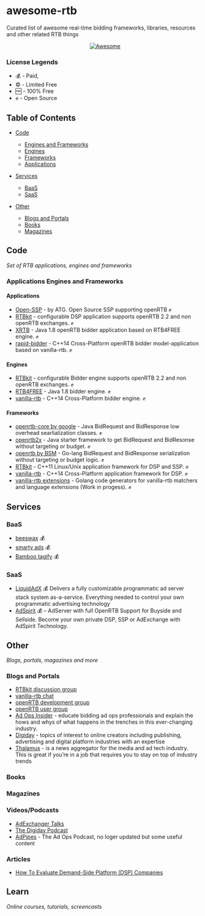 # awesome-rtb
Curated list of awesome real-time bidding frameworks, libraries, resources and other related RTB things


<p align="center">
    <a href="https://github.com/sindresorhus/awesome"><img src="https://cdn.rawgit.com/sindresorhus/awesome/d7305f38d29fed78fa85652e3a63e154dd8e8829/media/badge.svg" alt="Awesome"/></a>
</a>
</p>

### License Legends

- 💰 - Paid,
- ©️ - Limited Free
- 🆓 - 100% Free
- ✊ - Open Source

## Table of Contents

- [Code](#code)
  - [Engines and Frameworks](#applications-engines-and-frameworks)
   - [Engines](#engines)
   - [Frameworks](#frameworks)
   - [Applications](#applications)
   
        
- [Services](#services)
  - [BaaS](#baas)
  - [SaaS](#saas)
- [Other](#other)
  - [Blogs and Portals](#blogs-and-portals)
  - [Books](#books)
  - [Magazines](#magazines)
  





Code
----
*Set of RTB applications, engines and frameworks*

### Applications Engines and Frameworks

#### Applications
* [Open-SSP](https://github.com/ad-tech-group/openssp) - by ATG. Open Source SSP supporting openRTB ✊
* [RTBkit](https://github.com/rtbkit) - configurable DSP application supports openRTB 2.2 and non openRTB exchanges. ✊
* [XRTB](https://github.com/benmfaul/XRTB) - Java 1.8 openRTB bidder application based on RTB4FREE engine. ✊
* [rapid-bidder](https://github.com/vanilla-rtb/rapid-bidder) - C++14 Cross-Platform openRTB bidder model-application based on vanilla-rtb. ✊

#### Engines
* [RTBkit](https://github.com/rtbkit) - configurable Bidder engine supports openRTB 2.2 and non openRTB exchanges. ✊
* [RTB4FREE](http://www.rtb4free.com/) - Java 1.8 bidder engine. ✊
* [vanilla-rtb](https://github.com/venediktov/vanilla-rtb) - C++14 Cross-Platform bidder engine. ✊


#### Frameworks
* [openrtb-core by google](https://github.com/google/openrtb) - Java BidRequest and BidResponse low overhead searlialization classes. ✊
* [openrtb2x](https://github.com/openrtb/openrtb2x) - Java starter framework to get BidRequest and BidResonse without targeting or budget. ✊
* [openrtb by BSM](https://github.com/bsm/openrtb) - Go-lang BidRequest and BidResponse serialization without targeting or budget logic. ✊
* [RTBkit](https://github.com/rtbkit) - C++11 Linux/Unix application framework for DSP and SSP. ✊
* [vanilla-rtb](https://github.com/venediktov/vanilla-rtb) - C++14 Cross-Platform application framework for DSP. ✊
* [vanilla-rtb extensions](https://github.com/vanilla-rtb/extensions) - Golang code generators for vanilla-rtb matchers and language extensions (Work in progess). ✊


Services
-------

### BaaS
* [beeswax](https://www.beeswax.com/) 💰
* [smarty ads](https://smartyads.com/) 💰
* [Bamboo tagify](http://bamboo.taggify.net/) 💰
### SaaS
* [LiquidAdX](http://www.liquidadx.com) 💰
Delivers a fully customizable programmatic ad server stack system as-a-service. Everything needed to control your own programmatic advertising technology
* [AdSpirit](http://www.adspirit.com)  💰 – AdServer with full OpenRTB Support for Buyside and Sellside. Become your own private DSP, SSP or AdExchange with AdSpirit Technology.

Other
--------
*Blogs, portals, magazines and more*

### Blogs and Portals

* [RTBkit discussion group](https://groups.google.com/a/rtbkit.org/forum/#!forum/discuss)
* [vanilla-rtb chat](https://gitter.im/vanilla-rtb/Lobby?utm_source=badge&utm_medium=badge&utm_campaign=pr-badge&utm_content=badge)
* [openRTB development group](https://groups.google.com/forum/#!forum/openrtb-dev)
* [openRTB user group](https://groups.google.com/forum/#!forum/openrtb-user)
* [Ad Ops Insider](http://www.adopsinsider.com) - educate bidding ad ops professionals and explain the hows and whys of what happens in the trenches in this ever-changing industry.
* [Digiday](http://www.digiday.com) - topics of interest to online creators including publishing, advertising and digital platform industries with an expertise
* [Thalamus](http://www.thalamus.co) - is a news aggregator for the media and ad tech industry. This is great if you’re in a job that requires you to stay on top of industry trends

### Books


### Magazines


### Videos/Podcasts
* [AdExchanger Talks](https://itunes.apple.com/in/podcast/adexchanger/id1157719963?mt=2)
* [The Digiday Podcast](https://itunes.apple.com/in/podcast/the-digiday-podcast/id962605432?mt=2)
* [AdPipes](https://itunes.apple.com/in/podcast/the-ad-ops-podcast/id1065140357?mt=2]) - The Ad Ops Podcast, no loger updated but some useful content

### Articles
* [How To Evaluate Demand-Side Platform (DSP) Companies](http://adprofs.co/how-to-evaluate-demand-side-platform-companies)

Learn
-----
*Online courses, tutorials, screencasts*


